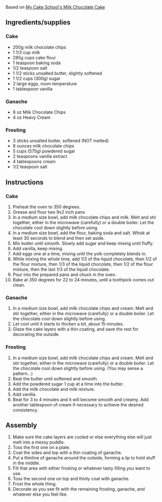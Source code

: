Based on [My Cake School's Milk Chocolate Cake](https://www.mycakeschool.com/milk-chocolate-cake-recipe/)

## Ingredients/supplies

### Cake

* 200g milk chocolate chips
* 1 1/3 cup milk
* 285g cups cake flour
* 1 teaspoon baking soda
* 1/2 teaspoon salt
* 1 1/2 sticks unsalted butter, slightly softened
* 1 1/2 cups (300g) sugar
* 2 large eggs, room temperature
* 1 tablespoon vanilla

### Ganache

* 8 oz Milk Chocolate Chips
* 4 oz Heavy Cream

### Frosting

* 3 sticks unsalted butter, softened (NOT melted)
* 8 ounces milk chocolate chips
* 5 cups (575g) powdered sugar
* 2 teaspoons vanilla extract
* 4 tablespoons cream
* 1/2 teaspoon salt

## Instructions

### Cake

1. Preheat the oven to 350 degrees.
1. Grease and flour two 9x2 inch pans
1. In a medium size bowl, add milk chocolate chips and milk. Melt and stir together, either in the microwave (carefully) or a double boiler. Let the chocolate cool down slightly before using.
1. In a medium size bowl, add the flour, baking soda and salt. Whisk at least 30 seconds to blend and then set aside.
1. Mix butter until smooth. Slowly add sugar and keep mixing until fluffy.
1. Add vanilla, keep mixing.
1. Add eggs one at a time, mixing until the yolk completely blends in.
1. While mixing the whole time, add 1/3 of the liquid chocolate, then 1/2 of the flour mixture, then 1/3 of the liquid chocolate, then 1/2 of the flour mixture, then the last 1/3 of the liquid chocolate.
1. Pour into the prepared pans and chuck in the oven.
1. Bake at 350 degrees for 22 to 24 minutes, until a toothpick comes out clean.

### Ganache

1. In a medium size bowl, add milk chocolate chips and cream. Melt and stir together, either in the microwave (carefully) or a double boiler. Let the chocolate cool down slightly before using.
1. Let cool until it starts to thicken a bit, about 15 minutes.
1. Glaze the cake layers with a thin coating, and save the rest for decorating the outside.

### Frosting

1. In a medium size bowl, add milk chocolate chips and cream. Melt and stir together, either in the microwave (carefully) or a double boiler. Let the chocolate cool down slightly before using. (You may sense a pattern...)
1. Beat the butter until softened and smooth.
1. Add the powdered sugar 1 cup at a time into the butter.
1. Add the milk chocolate and milk mixture.
1. Add vanilla.
1. Beat for 3 to 4 minutes and it will become smooth and creamy. Add another tablespoon of cream if necessary to achieve the desired consistency.

## Assembly

1. Make sure the cake layers are cooled or else everything else will just melt into a messy puddle.
1. Toss the first one on a plate.
1. Coat the sides and top with a thin coating of ganache.
1. Put a thinline of ganache around the outside, forming a lip to hold stuff in the middle.
1. Fill that area with either frosting or whatever tasty filling you want to use.
1. Toss the second one on top and thinly coat with ganache.
1. Frost the whole thing.
1. Decorate as you see fit with the remaining frosting, ganache, and whatever else you feel like.
